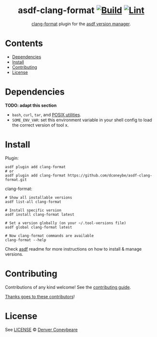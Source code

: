 <div align="center">

# asdf-clang-format [![Build](https://github.com/dconeybe/asdf-clang-format/actions/workflows/build.yml/badge.svg)](https://github.com/dconeybe/asdf-clang-format/actions/workflows/build.yml) [![Lint](https://github.com/dconeybe/asdf-clang-format/actions/workflows/lint.yml/badge.svg)](https://github.com/dconeybe/asdf-clang-format/actions/workflows/lint.yml)

[clang-format](https://github.com/dconeybe/asdf-clang-format) plugin for the [asdf version manager](https://asdf-vm.com).

</div>

# Contents

- [Dependencies](#dependencies)
- [Install](#install)
- [Contributing](#contributing)
- [License](#license)

# Dependencies

**TODO: adapt this section**

- `bash`, `curl`, `tar`, and [POSIX utilities](https://pubs.opengroup.org/onlinepubs/9699919799/idx/utilities.html).
- `SOME_ENV_VAR`: set this environment variable in your shell config to load the correct version of tool x.

# Install

Plugin:

```shell
asdf plugin add clang-format
# or
asdf plugin add clang-format https://github.com/dconeybe/asdf-clang-format.git
```

clang-format:

```shell
# Show all installable versions
asdf list-all clang-format

# Install specific version
asdf install clang-format latest

# Set a version globally (on your ~/.tool-versions file)
asdf global clang-format latest

# Now clang-format commands are available
clang-format --help
```

Check [asdf](https://github.com/asdf-vm/asdf) readme for more instructions on how to
install & manage versions.

# Contributing

Contributions of any kind welcome! See the [contributing guide](contributing.md).

[Thanks goes to these contributors](https://github.com/dconeybe/asdf-clang-format/graphs/contributors)!

# License

See [LICENSE](LICENSE) © [Denver Coneybeare](https://github.com/dconeybe/)

